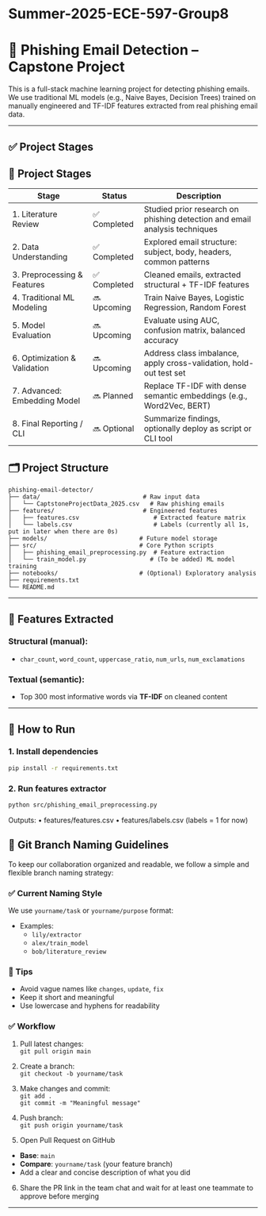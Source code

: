 # Summer-2025-ECE-597-Group8

# 🎣 Phishing Email Detection – Capstone Project

This is a full-stack machine learning project for detecting phishing emails.  
We use traditional ML models (e.g., Naive Bayes, Decision Trees) trained on manually engineered and TF-IDF features extracted from real phishing email data.

---

## ✅ Project Stages

## 🧭 Project Stages

| Stage                         | Status       | Description                                                                 |
|------------------------------|--------------|-----------------------------------------------------------------------------|
| 1. Literature Review         | ✅ Completed | Studied prior research on phishing detection and email analysis techniques |
| 2. Data Understanding        | ✅ Completed | Explored email structure: subject, body, headers, common patterns          |
| 3. Preprocessing & Features  | ✅ Completed | Cleaned emails, extracted structural + TF-IDF features                     |
| 4. Traditional ML Modeling   | 🔜 Upcoming  | Train Naive Bayes, Logistic Regression, Random Forest                     |
| 5. Model Evaluation          | 🔜 Upcoming  | Evaluate using AUC, confusion matrix, balanced accuracy                    |
| 6. Optimization & Validation | 🔜 Upcoming  | Address class imbalance, apply cross-validation, hold-out test set         |
| 7. Advanced: Embedding Model | 🔜 Planned   | Replace TF-IDF with dense semantic embeddings (e.g., Word2Vec, BERT)       |
| 8. Final Reporting / CLI     | 🔜 Optional  | Summarize findings, optionally deploy as script or CLI tool                |

## 🗂️ Project Structure

<pre><code>phishing-email-detector/
├── data/                             # Raw input data
│   └── CaptstoneProjectData_2025.csv   # Raw phishing emails
├── features/                         # Engineered features
│   ├── features.csv                     # Extracted feature matrix
│   └── labels.csv                       # Labels (currently all 1s, put in later when there are 0s)
├── models/                          # Future model storage
├── src/                             # Core Python scripts
│   ├── phishing_email_preprocessing.py  # Feature extraction
│   └── train_model.py                  # (To be added) ML model training
├── notebooks/                       # (Optional) Exploratory analysis
├── requirements.txt
└── README.md
</code></pre>

---

## 🧠 Features Extracted

### Structural (manual):
- `char_count`, `word_count`, `uppercase_ratio`, `num_urls`, `num_exclamations`

### Textual (semantic):
- Top 300 most informative words via **TF-IDF** on cleaned content

---

## 🚀 How to Run

### 1. Install dependencies

```bash
pip install -r requirements.txt

```

### 2. Run features extractor

```bash
python src/phishing_email_preprocessing.py
```

Outputs:
	•	features/features.csv
	•	features/labels.csv (labels = 1 for now)


## 🌿 Git Branch Naming Guidelines

To keep our collaboration organized and readable, we follow a simple and flexible branch naming strategy:

### ✅ Current Naming Style

We use `yourname/task` or `yourname/purpose` format:

- Examples:
  - `lily/extractor`
  - `alex/train_model`
  - `bob/literature_review`

### 🧪 Tips

- Avoid vague names like `changes`, `update`, `fix`
- Keep it short and meaningful
- Use lowercase and hyphens for readability

### ✅ Workflow

1. Pull latest changes:  
 `git pull origin main`

2. Create a branch:  
 `git checkout -b yourname/task`

3. Make changes and commit:  
 `git add .`  
 `git commit -m "Meaningful message"`

4. Push branch:  
 `git push origin yourname/task`

5. Open Pull Request on GitHub
- **Base**: `main`
- **Compare**: `yourname/task` (your feature branch)
- Add a clear and concise description of what you did

6. Share the PR link in the team chat and wait for at least one teammate to approve before merging

---